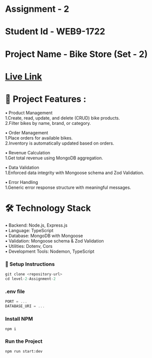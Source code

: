 # Assignment - 2
# Student Id - WEB9-1722 
# Project Name -  Bike Store (Set - 2)
# [Live Link](https://assignment-2-gray-sigma.vercel.app/) 

# 🚀 Project Features :
  • Product Management</br>
      1.Create, read, update, and delete (CRUD) bike products.</br>
      2.Filter bikes by name, brand, or category.</br>

  • Order Management</br>
      1.Place orders for available bikes.</br>
      2.Inventory is automatically updated based on orders.</br>

  • Revenue Calculation</br>
      1.Get total revenue using MongoDB aggregation.</br>
    
  • Data Validation</br>
      1.Enforced data integrity with Mongoose schema and Zod Validation.</br>

  • Error Handling</br>
      1.Generic error response structure with meaningful messages.</br>

# 🛠️ Technology Stack
  • Backend: Node.js, Express.js</br>
  • Language: TypeScript</br>
  • Database: MongoDB with Mongoose</br>
  • Validation: Mongoose schema & Zod Validation</br>
  • Utilities: Dotenv, Cors</br>
  • Development Tools: Nodemon, TypeScript</br>

### 🧰 Setup Instructions

```js
git clone <repository-url>
cd level-2-Assignment-2
```

### .env file

```js
PORT = ...
DATABASE_URI = ...
```

### Install NPM

```shell
npm i
```

### Run the Project

```shell
npm run start:dev
``` 